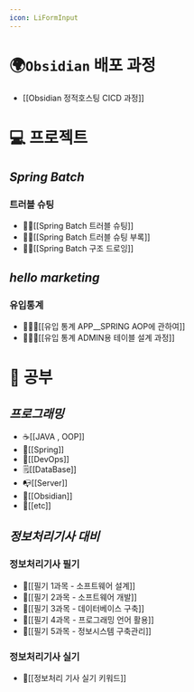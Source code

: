 ```yaml
---
icon: LiFormInput
---
```



# 🌍`Obsidian` 배포 과정
- [[Obsidian 정적호스팅 CICD 과정]]

# 💻 프로젝트
## *Spring Batch*
### 트러블 슈팅
- 🙇‍♂[[Spring Batch 트러블 슈팅]]
- 🙇‍♂[[Spring Batch 트러블 슈팅 부록]]
- 🙇‍♂[[Spring Batch 구조 드로잉]]
## *hello marketing*
### 유입통계
- 👩‍👧‍👦[[유입 통계 APP__SPRING AOP에 관하여]]
- 👩‍👧‍👦[[유입 통계 ADMIN용 테이블 설계 과정]]

# 📕 공부
## *프로그래밍*
- ☕[[JAVA , OOP]]
- 🍃[[Spring]]
- 🧰[[DevOps]]
- 🗒[[DataBase]]
- 📭[[Server]]
- 🎵[[Obsidian]]
- 🐞[[etc]]

## *정보처리기사 대비*
### 정보처리기사 필기
- 🥈[[필기 1과목 - 소프트웨어 설계]]
- 🥈[[필기 2과목 - 소프트웨어 개발]]
- 🥈[[필기 3과목 - 데이터베이스 구축]]
- 🥈[[필기 4과목 - 프로그래밍 언어 활용]]
- 🥈[[필기 5과목 - 정보시스템 구축관리]]
### 정보처리기사 실기
- 🥇[[정보처리 기사 실기 키워드]]